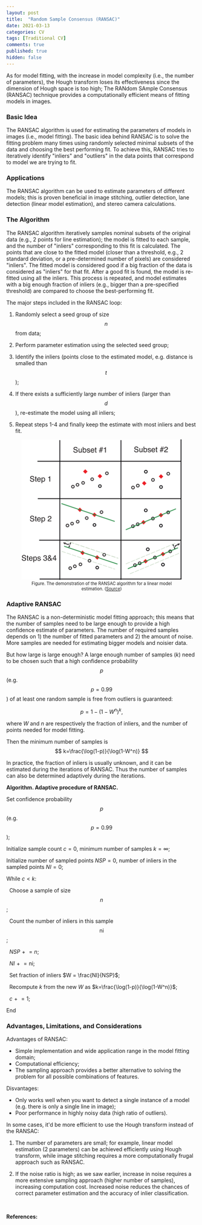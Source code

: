 ```yaml
---
layout: post
title:  "Random Sample Consensus (RANSAC)"
date: 2021-03-13
categories: CV
tags: [Traditional CV]
comments: true
published: true
hidden: false
---
```


As for model fitting, with the increase in model complexity (i.e., the number of parameters), the Hough transform loses its effectiveness since the dimension of Hough space is too high; The RANdom SAmple Consensus (RANSAC) technique provides a computationally efficient means of fitting models in images. 

### Basic Idea

The RANSAC algorithm is used for estimating the parameters of models in images (i.e., model fitting). The basic idea behind RANSAC is to solve the fitting problem many times using randomly selected minimal subsets of the data and choosing the best performing fit. To achieve this, RANSAC tries to iteratively identify "inliers" and "outliers" in the data points that correspond to model we are trying to fit.

### Applications

The RANSAC algorithm can be used to estimate parameters of different models; this is proven beneficial in image stitching, outlier detection, lane detection (linear model estimation), and stereo camera calculations.

### The Algorithm

The RANSAC algorithm iteratively samples nominal subsets of the original data (e.g., 2 points for line estimation); the model is fitted to each sample, and the number of "inliers" corresponding to this fit is calculated. The points that are close to the fitted model (closer than a threshold, e.g., 2 standard deviation, or a pre-determined number of pixels) are considered "inliers". The fitted model is considered good if a big fraction of the data is considered as "inliers" for that fit. After a good fit is found, the model is re-fitted using all the inliers. This process is repeated, and model estimates with a big enough fraction of inliers (e.g., bigger than a pre-specified threshold) are compared to choose the best-performing fit. 

The major steps included in the RANSAC loop:

1. Randomly select a seed group of size $$n$$ from data;

2. Perform parameter estimation using the selected seed group;

3. Identify the inliers (points close to the estimated model, e.g. distance is smalled than $$t$$);

4. If there exists a sufficiently large number of inliers (larger than $$d$$), re-estimate the model using all inliers;

5. Repeat steps 1-4 and finally keep the estimate with most inliers and best fit.

<div align='center'>
<figure>
<img src="../pictures/Demonstration-of-RANSAC.png" alt="Demonstration-of-RANSAC" style="zoom: 50%;" />
<figcaption style="font-size: 80%;"> Figure. The demonstration of the RANSAC algorithm for a linear model estimation. (<a href="https://www.researchgate.net/figure/Visual-representation-of-the-functioning-of-RANSAC-Subset-1-and-2-represent-two-RANSAC_fig3_274678977">Source</a>) </figcaption>
</figure>
</div>

### Adaptive RANSAC

The RANSAC is a non-deterministic model fitting approach; this means that the number of samples need to be large enough to provide a high confidence estimate of parameters. The number of required samples depends on 1) the number of fitted parameters and 2) the amount of noise. More samples are needed for estimating bigger models and noisier data. 

But how large is large enough? A large enough number of samples ($k$) need to be chosen such that a high confidence probability $$p$$ (e.g. $$p=0.99$$) of at least one random sample is free from outliers is guaranteed:

$$
p=1-(1-W^n)^k,
$$

where $W$ and $n$ are respectively the fraction of inliers, and the number of points needed for model fitting. 

Then the minimum number of samples is
$$
k=\frac{\log(1-p)}{\log(1-W^n)}
$$

In practice, the fraction of inliers is usually unknown, and it can be estimated during the iterations of RANSAC. Thus the number of samples can also be determined adaptively during the iterations.

**Algorithm. Adaptive procedure of RANSAC.**

Set confidence probability $$p$$ (e.g. $$p=0.99$$);

Initialize sample count $c=0$, minimum number of samples $k=\infty$;

Initialize number of sampled points $NSP = 0$, number of inliers in the sampled points $NI = 0$;

While $c < k$:

&nbsp; Choose a sample of size $$n$$;

&nbsp; Count the number of inliers in this sample $$\text{ni}$$;

&nbsp; $NSP \mathrel{+}= n$;

&nbsp; $NI \mathrel{+}= \text{ni}$;

&nbsp; Set fraction of inliers $W = \frac{NI}{NSP}$;

&nbsp; Recompute $k$ from the new $W$ as $k=\frac{\log(1-p)}{\log(1-W^n)}$;

&nbsp; $c \mathrel{+}= 1$;

End

### Advantages, Limitations, and Considerations

Advantages of RANSAC:

- Simple implementation and wide application range in the model fitting domain;
- Computational efficiency; 
- The sampling approach provides a better alternative to solving the problem for all possible combinations of features.

Disvantages:

- Only works well when you want to detect a single instance of a model (e.g. there is only a single line in image);
- Poor performance in highly noisy data (high ratio of outliers).

In some cases, it'd be more efficient to use the Hough transform instead of the RANSAC:

1. The number of parameters are small; for example, linear model estimation (2 parameters) can be achieved efficiently using Hough transform, while image stitching requires a more computationally frugal approach such as RANSAC.

2. If the noise ratio is high; as we saw earlier, increase in noise requires a more extensive sampling approach (higher number of samples), increasing computation cost. Increased noise reduces the chances of correct parameter estimation and the accuracy of inlier classification.

<br>

**References:**

[^1]: Martin A Fischler and Robert C Bolles. Random sample consensus: a paradigm for model fitting with applications to image analysis and automated cartography. *Communications of the ACM*, 24(6):381–395, 1981.
[^2]: [CS131 - Computer Vision: Lecture 6](https://github.com/StanfordVL/cs131_notes/blob/master/lecture06/lecture06.pdf)
[^3]: David Forsyth and Jean Ponce. *Computer vision: a modern approach*. Upper Saddle River, NJ; London: Prentice Hall, 2011.
[^4]: Simon JD Prince. *Computer vision: models, learning, and inference*. Cambridge University Press, 2012.
